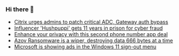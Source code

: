 ### Hi there 👋

<!--START_SECTION:feed-->
* [Citrix urges admins to patch critical ADC, Gateway auth bypass](https://www.bleepingcomputer.com/news/security/citrix-urges-admins-to-patch-critical-adc-gateway-auth-bypass/)
* [Influencer 'Hushpuppi' gets 11 years in prison for cyber fraud](https://www.bleepingcomputer.com/news/security/influencer-hushpuppi-gets-11-years-in-prison-for-cyber-fraud/)
* [Enhance your privacy with this second phone number app deal](https://www.bleepingcomputer.com/news/security/enhance-your-privacy-with-this-second-phone-number-app-deal/)
* [Azov Ransomware is a wiper, destroying data 666 bytes at a time](https://www.bleepingcomputer.com/news/security/azov-ransomware-is-a-wiper-destroying-data-666-bytes-at-a-time/)
* [Microsoft is showing ads in the Windows 11 sign-out menu](https://www.bleepingcomputer.com/news/microsoft/microsoft-is-showing-ads-in-the-windows-11-sign-out-menu/)
<!--END_SECTION:feed-->

<!--
**frankenk/frankenk** is a ✨ _special_ ✨ repository because its `README.md` (this file) appears on your GitHub profile.

Here are some ideas to get you started:

- 🔭 I’m currently working on ...
- 🌱 I’m currently learning ...
- 👯 I’m looking to collaborate on ...
- 🤔 I’m looking for help with ...
- 💬 Ask me about ...
- 📫 How to reach me: ...
- 😄 Pronouns: ...
- ⚡ Fun fact: ...
-->




